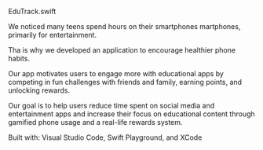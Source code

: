 EduTrack.swift

We noticed many teens spend hours on their smartphones martphones, primarily for entertainment.

Tha is why we developed an application to encourage healthier phone habits.

Our app motivates users to engage more with educational apps by competing in fun challenges with friends and family, earning points, and unlocking rewards. 

Our goal is to help users reduce time spent on social media and entertainment apps and increase their focus on educational content through gamified phone usage and a real-life rewards system.

Built with: Visual Studio Code, Swift Playground, and XCode
